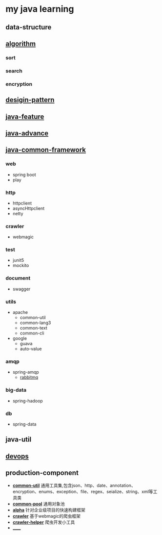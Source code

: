 # my java learning
## data-structure
## [algorithm](algorithm/src/site/markdown/index.md)
### sort
### search
### encryption
## [desigin-pattern](design-pattern/java-design-pattern-learn/src/site/markdown/index.md)
## [java-feature](language-feature/src/site/markdown/index.md)
## [java-advance](language-advance/src/site/markdown/index.md)
## [java-common-framework](framework/src/site/markdown/index.md)
### web
* spring boot
* play

### http
* httpclient
* asyncHttpclient
* netty
### crawler
* webmagic
### test
* junit5
* mockito
### document
* swagger
### utils
* apache
  * common-util
  * common-lang3
  * common-text
  * common-cli
* google
  * guava
  * auto-value
### amqp
* spring-amqp
  * [rabbitmq](framework/spring/spring-amqp/src/site/markdown/rabbitmq.md)
### big-data
* spring-hadoop
### db
* spring-data
## java-util
## [devops](dev-ops/src/site/markdown/index.md)
## production-component
* [__common-util__](production-component/common-util/src/site/mardown/index.md) 通用工具集,包含json、http、date、annotation、encryption、enums、exception、file、regex、seialize、string、xml等工具类
* [__common-pool__](production-component/common-pool/readme.md) 通用对象池
* [__alpha__](production-component/alpha/readme.md) 针对企业级项目的快速构建框架
* [__crawler__](production-component/crawler/readme.md) 基于webmagic的爬虫框架
* [__crawler-helper__](production-component/crawler－helper/readme.md) 爬虫开发小工具
* [____]()
